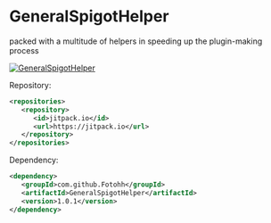 # GeneralSpigotHelper
packed with a multitude of helpers in speeding up the plugin-making process

[![GeneralSpigotHelper](https://jitpack.io/v/Fotohh/GeneralSpigotHelper.svg)](https://jitpack.io/#Fotohh/GeneralSpigotHelper)

Repository: 
```xml
<repositories>
   <repository>
      <id>jitpack.io</id>
      <url>https://jitpack.io</url>
   </repository>
</repositories>
```
Dependency:
``` xml
<dependency>
   <groupId>com.github.Fotohh</groupId>
   <artifactId>GeneralSpigotHelper</artifactId>
   <version>1.0.1</version>
</dependency>
```
